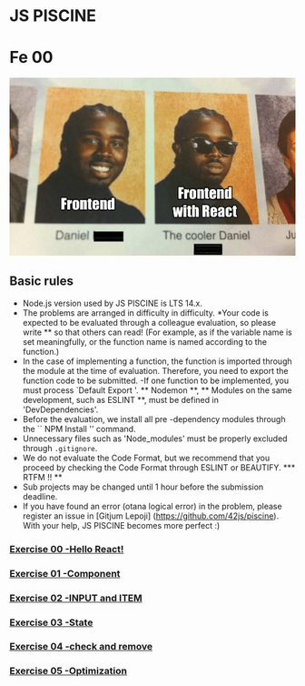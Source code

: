 # JS PISCINE

# Fe 00

![test](images/react.png)

## Basic rules

* Node.js version used by JS PISCINE is LTS 14.x.
* The problems are arranged in difficulty in difficulty.
*Your code is expected to be evaluated through a colleague evaluation, so please write ** so that others can read! (For example, as if the variable name is set meaningfully, or the function name is named according to the function.)
* In the case of implementing a function, the function is imported through the module at the time of evaluation. Therefore, you need to export the function code to be submitted.
  -If one function to be implemented, you must process `Default Export '.
** Nodemon **, ** Modules on the same development, such as ESLINT **, must be defined in 'DevDependencies'.
* Before the evaluation, we install all pre -dependency modules through the `` NPM Install '' command.
* Unnecessary files such as 'Node_modules' must be properly excluded through `.gitignore`.
* We do not evaluate the Code Format, but we recommend that you proceed by checking the Code Format through ESLINT or BEAUTIFY.
*** RTFM !! **
* Sub projects may be changed until 1 hour before the submission deadline.
* If you have found an error (otana logical error) in the problem, please register an issue in [Gitjum Lepoji] (https://github.com/42js/piscine). With your help, JS PISCINE becomes more perfect :)

### [Exercise 00 -Hello React!](Ex00.md)
### [Exercise 01 -Component](ex01.md)
### [Exercise 02 -INPUT and ITEM](ex02.md)
### [Exercise 03 -State](ex03.md)
### [Exercise 04 -check and remove](ex04.md)
### [Exercise 05 -Optimization](ex05.md)

